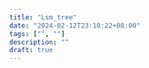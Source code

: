```yaml
---
title: "Lsm_tree"
date: "2024-02-12T23:10:22+08:00"
tags: ["", ""]
description: ""
draft: true
---
```

